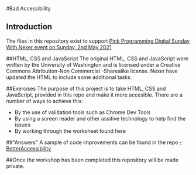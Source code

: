 #Bad Accessibility
## Introduction
The files in this repository exist to support [Pink Programming Digital Sunday With Nexer event on Sunday, 2nd May 2021](https://www.pinkprogramming.se/en/event-2/)

##HTML, CSS and JavaScript
The original HTML, CSS and JavaScript were written by the University of Washington and is licensed under a Creative Commons Attribution-Non Commercial -Sharealike license. Nexer have updated the HTML to include some additional tasks.

##Exercises
The purpose of this project is to take  HTML, CSS and JavaScript, provided in this repo and make it more accesible. There are a number of ways to achieve this:
- By the use of validation tools such as Chrome Dev Tools
- By using a screen reader and other assitive technology to help find the issues
- By working through the worksheet found here 

##"Answers"
A sample of code improvements can be found in the repo [-BetterAccessibility](https://github.com/RachBreeze/-BetterAccessibility)

##Once the workshop has been completed this repository will be made private.


